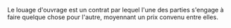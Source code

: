   
 Le louage d'ouvrage est un contrat par lequel l'une des parties s'engage à faire quelque chose pour l'autre, moyennant un prix convenu entre elles.  

  
